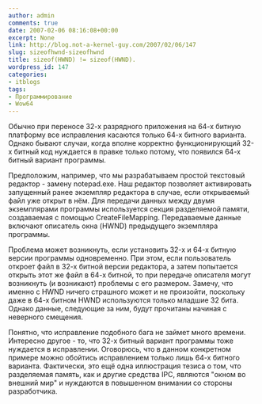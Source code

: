 ```yaml
---
author: admin
comments: true
date: 2007-02-06 08:16:08+00:00
excerpt: None
link: http://blog.not-a-kernel-guy.com/2007/02/06/147
slug: sizeofhwnd-sizeofhwnd
title: sizeof(HWND) != sizeof(HWND).
wordpress_id: 147
categories:
- itblogs
tags:
- Программирование
- Wow64
---
```


Обычно при переносе 32-х разрядного приложения на 64-х битную платформу все исправления касаются только 64-х битного варианта. Однако бывают случаи, когда вполне корректно функционирующий 32-х битный код нуждается в правке только потому, что появился 64-х битный вариант программы.

Предположим, например, что мы разрабатываем простой текстовый редактор - замену notepad.exe. Наш редактор позволяет активировать запущенный ранее экземпляр редактора в случае, если открываемый файл уже открыт в нём. Для передачи данных между двумя экземплярами программы используется секция разделяемой памяти, создаваемая с помощью CreateFileMapping. Передаваемые данные включают описатель окна (HWND) предыдущего экземпляра программы.

Проблема может возникнуть, если установить 32-х и 64-х битную версии программы одновременно. При этом, если пользователь откроет файл в 32-х битной версии редактора, а затем попытается открыть этот же файл в 64-х битной, то при передаче описателя могут возникнуть (и возникают) проблемы с его размером. Замечу, что именно с HWND ничего страшного может и не произойти, поскольку даже в 64-х битном HWND используются только младшие 32 бита. Однако данные, следующие за ним, будут прочитаны начиная с неверного смещения.

Понятно, что исправление подобного бага не займет много времени. Интересно другое - то, что 32-х битный вариант программы тоже нуждается в исправлении. Оговорюсь, что в данном конкретном примере можно обойтись исправлением только лишь 64-х битного варианта. Фактически, это ещё одна иллюстрация тезиса о том, что разделяемая память, как и другие средства IPC, являются "окном во внешний мир" и нуждаются в повышенном внимании со стороны разработчика.
